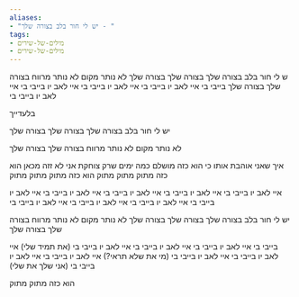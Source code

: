 ```yaml
---
aliases:
- "יש לי חור בלב בצורה שלך - "
tags:
- מילים-של-שירים
- מילים-של-שירים
---
```


ש לי חור בלב בצורה שלך
בצורה שלך
בצורה שלך
לא נותר מקום
לא נותר מרווח
בצורה שלך
בצורה שלך
בייבי בי איי לאב יו בייבי בי
איי לאב יו בייבי בי
איי לאב יו בייבי בי
איי לאב יו בייבי בי

בלעדייך

יש לי חור בלב בצורה שלך
בצורה שלך
בצורה שלך

לא נותר מקום
לא נותר מרווח
בצורה שלך
בצורה שלך

איך שאני אוהבת אותו
כי הוא כזה מושלם
כמה ימים שרק צוחקת
אני לא זזה מכאן
הוא כזה מתוק מתוק מתוק
הוא כזה מתוק מתוק מתוק

איי לאב יו בייבי בי
איי לאב יו בייבי בי
איי לאב יו בייבי בי
איי לאב יו בייבי בי
איי לאב יו בייבי בי
איי לאב יו בייבי בי
איי לאב יו בייבי בי
איי לאב יו בייבי בי

יש לי חור בלב בצורה שלך
בצורה שלך
בצורה שלך
לא נותר מקום
לא נותר מרווח
בצורה שלך
בצורה שלך

בייבי בי איי לאב יו בייבי בי
איי לאב יו בייבי בי
איי לאב יו בייבי בי (את תמיד שלי)
איי לאב יו בייבי בי
איי לאב יו בייבי בי (מי את שלא תראי?)
איי לאב יו בייבי בי
איי לאב יו בייבי בי (אני שלך את שלי)

הוא כזה מתוק מתוק